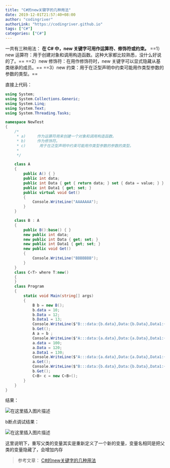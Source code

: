 ```yaml
---
title: "C#的new关键字的几种用法"
date: 2019-12-01T21:57:40+08:00
author: "codingriver"
authorLink: "https://codingriver.github.io"
tags: ["C#"]
categories: ["C#"]
---
```


<!--more-->



一共有三种用法：
**在 C# 中，new 关键字可用作运算符、修饰符或约束。**
==1）new 运算符：用于创建对象和调用构造函数。这种大家都比较熟悉，没什么好说的了。==
==2）new 修饰符：在用作修饰符时，new 关键字可以显式隐藏从基类继承的成员。==
==3）new 约束：用于在泛型声明中约束可能用作类型参数的参数的类型。==

直接上代码：
```csharp
using System;
using System.Collections.Generic;
using System.Linq;
using System.Text;
using System.Threading.Tasks;

namespace NewTest
{
    /*
     * a)     作为运算符用来创建一个对象和调用构造函数。
     * b)     作为修饰符。
     * c)      用于在泛型声明中约束可能用作类型参数的参数的类型。
     * 
     */

    class A
    {
        public A() { }
        public int data;
        public int Data { get { return data; } set { data = value; } }
        public int Data1 { get; set; }
        public virtual void Get()
        {
            Console.WriteLine("AAAAAAA");
        }
    }

    class B : A
    {
        public B():base() { }
        new public int data;
        new public int Data { get; set; }
        new public int Data1 { get; set; }
        new public void Get()
        {
            Console.WriteLine("BBBBBBB");
        }
    }
    class C<T> where T:new()
    {
    }
    class Program
    {
        static void Main(string[] args)
        {
            B b = new B();
            b.data = 10;
            b.Data = 12;
            b.Data1 = 13;
            Console.WriteLine($"B:::data:{b.data},Data:{b.Data},Data1:{b.Data1}");
            b.Get();
            A a = b ;
            Console.WriteLine($"A:::data:{a.data},Data:{a.Data},Data1:{a.Data1}");
            a.data = 100;
            a.Data = 120;
            a.Data1 = 130;
            Console.WriteLine($"A:::data:{a.data},Data:{a.Data},Data1:{a.Data1}");
            a.Get();
            Console.WriteLine($"B:::data:{b.data},Data:{b.Data},Data1:{b.Data1}");
            b.Get();
            C<B> c = new C<B>();
        }
    }
}

```
结果：

  

![在这里插入图片描述](https://img-blog.csdnimg.cn/20181102170340640.png)  


b断点调试结果：

  

![在这里插入图片描述](https://img-blog.csdnimg.cn/20181102170532964.png?x-oss-process=image/watermark,type_ZmFuZ3poZW5naGVpdGk,shadow_10,text_aHR0cHM6Ly9ibG9nLmNzZG4ubmV0L2NvZGluZ3JpdmVy,size_16,color_FFFFFF,t_70)  


这里说明下，重写父类的变量其实是重新定义了一个新的变量，变量名相同是把父类的变量隐藏了，会增加内存

>参考文章：
>[C#的new关键字的几种用法](https://www.cnblogs.com/lzxboke/p/8414776.html)